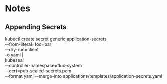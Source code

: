 # Notes
## Appending Secrets
kubectl create secret generic application-secrets \
    --from-literal=foo=bar \
    --dry-run=client \
    -o yaml | \
    kubeseal \
        --controller-namespace=flux-system \
        --cert=pub-sealed-secrets.pem \
        --format yaml --merge-into applications/templates/application-secrets.yaml